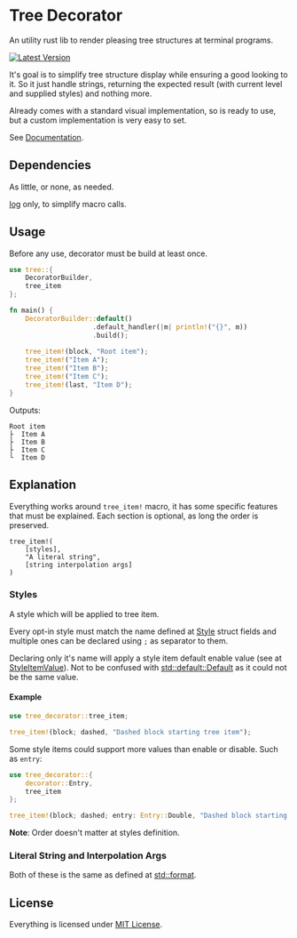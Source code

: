 # Tree Decorator

An utility rust lib to render pleasing tree structures at terminal programs.

[![Latest Version](https://img.shields.io/crates/v/tree_decorator)](https://crates.io/crates/tree_decorator)

It's goal is to simplify tree structure display while ensuring a good looking to it. 
So it just handle strings, returning the expected result (with current level and supplied styles) and nothing more.

Already comes with a standard visual implementation, so is ready to use, but a custom implementation is very easy to set.

See [Documentation](https://docs.rs/tree_decorator).

## Dependencies

As little, or none, as needed.

[log](https://crates.io/crates/log) only, to simplify macro calls.

## Usage

Before any use, decorator must be build at least once.

```rust
use tree::{
    DecoratorBuilder,
    tree_item
};

fn main() {
    DecoratorBuilder::default()
                     .default_handler(|m| println!("{}", m))
                     .build();
    
    tree_item!(block, "Root item");
    tree_item!("Item A");
    tree_item!("Item B");
    tree_item!("Item C");
    tree_item!(last, "Item D");
}
```

Outputs:

```
Root item
├  Item A
├  Item B
├  Item C
└  Item D
```

## Explanation

Everything works around `tree_item!` macro, it has some specific features that must be explained.
Each section is optional, as long the order is preserved.

```
tree_item!(
    [styles],
    "A literal string",
    [string interpolation args]
)
```

### Styles

A style which will be applied to tree item.

Every opt-in style must match the name defined at [Style](https://docs.rs/tree_decorator/latest/tree_decorator/struct.Style.html) struct fields and multiple ones can be declared using `;` as separator to them.

Declaring only it's name will apply a style item default enable value (see at [StyleItemValue](https://docs.rs/tree_decorator/latest/src/tree_decorator/decorator/style_item_value.rs.html)). 
Not to be confused with [std::default::Default](https://doc.rust-lang.org/std/default/trait.Default.html) as it could not be the same value.

#### Example

```rust
use tree_decorator::tree_item;

tree_item!(block; dashed, "Dashed block starting tree item");
```

Some style items could support more values than enable or disable.
Such as `entry`:

```rust
use tree_decorator::{
    decorator::Entry,
    tree_item
};

tree_item!(block; dashed; entry: Entry::Double, "Dashed block starting with double entry tree item");
```

**Note**: Order doesn't matter at styles definition.

### Literal String and Interpolation Args

Both of these is the same as defined at [std::format](https://doc.rust-lang.org/std/macro.format.html).

## License

Everything is licensed under [MIT License](/LICENSE).
